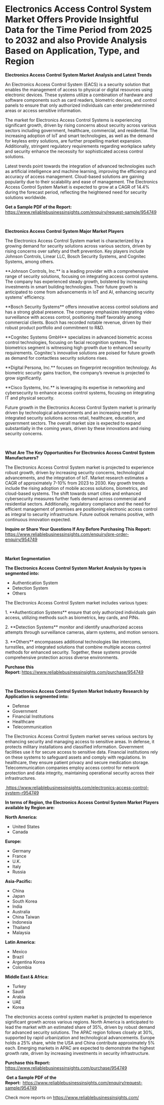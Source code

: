 <p><h1>Electronics Access Control System Market Offers Provide Insightful Data for the Time Period from 2025 to 2032 and also Provide Analysis Based on Application, Type, and Region</h1></p><p><strong>Electronics Access Control System Market Analysis and Latest Trends</strong></p>
<p><p>An Electronics Access Control System (EACS) is a security solution that enables the management of access to physical or digital resources using electronic devices. These systems utilize a combination of hardware and software components such as card readers, biometric devices, and control panels to ensure that only authorized individuals can enter predetermined areas or access sensitive information.</p><p>The market for Electronics Access Control Systems is experiencing significant growth, driven by rising concerns about security across various sectors including government, healthcare, commercial, and residential. The increasing adoption of IoT and smart technologies, as well as the demand for keyless entry solutions, are further propelling market expansion. Additionally, stringent regulatory requirements regarding workplace safety and security enhance the necessity for sophisticated access control solutions.</p><p>Latest trends point towards the integration of advanced technologies such as artificial intelligence and machine learning, improving the efficiency and accuracy of access management. Cloud-based solutions are gaining popularity due to their scalability and ease of management. The Electronics Access Control System Market is expected to grow at a CAGR of 14.4% during the forecast period, reflecting the heightened need for security solutions worldwide.</p></p>
<p><strong>Get a Sample PDF of the Report:&nbsp;</strong> <a href="https://www.reliablebusinessinsights.com/enquiry/request-sample/954749?utm_campaign=3035&utm_medium=2&utm_source=Github&utm_content=ia&utm_term=07032025&utm_id=electronics-access-control-system">https://www.reliablebusinessinsights.com/enquiry/request-sample/954749</a></p>
<p>&nbsp;</p>
<p><strong>Electronics Access Control System Major Market Players</strong></p>
<p><p>The Electronics Access Control System market is characterized by a growing demand for security solutions across various sectors, driven by rising concerns over safety and theft prevention. Key players include Johnson Controls, Linear LLC, Bosch Security Systems, and Cognitec Systems, among others.</p><p>**Johnson Controls, Inc.** is a leading provider with a comprehensive range of security solutions, focusing on integrating access control systems. The company has experienced steady growth, bolstered by increasing investments in smart building technologies. Their future growth is anticipated to come from advancements in IoT and AI, enhancing security systems' efficiency.</p><p>**Bosch Security Systems** offers innovative access control solutions and has a strong global presence. The company emphasizes integrating video surveillance with access control, positioning itself favorably among commercial clients. Bosch has recorded notable revenue, driven by their robust product portfolio and commitment to R&D.</p><p>**Cognitec Systems GmbH** specializes in advanced biometric access control technologies, focusing on facial recognition systems. The biometrics segment is witnessing high growth due to enhanced security requirements. Cognitec's innovative solutions are poised for future growth as demand for contactless security solutions rises.</p><p>**Digital Persona, Inc.** focuses on fingerprint recognition technology. As biometric security gains traction, the company’s revenue is projected to grow significantly. </p><p>**Cisco Systems, Inc.** is leveraging its expertise in networking and cybersecurity to enhance access control systems, focusing on integrating IT and physical security.</p><p>Future growth in the Electronics Access Control System market is primarily driven by technological advancements and an increasing need for integrated security solutions across retail, healthcare, education, and government sectors. The overall market size is expected to expand substantially in the coming years, driven by these innovations and rising security concerns.</p></p>
<p>&nbsp;</p>
<p><strong>What Are The Key Opportunities For Electronics Access Control System Manufacturers?</strong></p>
<p><p>The Electronics Access Control System market is projected to experience robust growth, driven by increasing security concerns, technological advancements, and the integration of IoT. Market research estimates a CAGR of approximately 7-10% from 2023 to 2030. Key growth trends include the rising adoption of mobile access solutions, biometrics, and cloud-based systems. The shift towards smart cities and enhanced cybersecurity measures further fuels demand across commercial and residential sectors. Additionally, regulatory compliance and the need for efficient management of premises are positioning electronic access control as integral to security infrastructure. Future outlook remains positive, with continuous innovation expected.</p></p>
<p><strong>Inquire or Share Your Questions If Any Before Purchasing This Report:</strong> <a href="https://www.reliablebusinessinsights.com/enquiry/pre-order-enquiry/954749?utm_campaign=3035&utm_medium=2&utm_source=Github&utm_content=ia&utm_term=07032025&utm_id=electronics-access-control-system">https://www.reliablebusinessinsights.com/enquiry/pre-order-enquiry/954749</a></p>
<p>&nbsp;</p>
<p><strong>Market Segmentation</strong></p>
<p><strong>The Electronics Access Control System Market Analysis by types is segmented into:</strong></p>
<p><ul><li>Authentication System</li><li>Detection System</li><li>Others</li></ul></p>
<p><p>The Electronics Access Control System market includes various types: </p><p>1. **Authentication Systems** ensure that only authorized individuals gain access, utilizing methods such as biometrics, key cards, and PINs.</p><p>2. **Detection Systems** monitor and identify unauthorized access attempts through surveillance cameras, alarm systems, and motion sensors.</p><p>3. **Others** encompasses additional technologies like intercoms, turnstiles, and integrated solutions that combine multiple access control methods for enhanced security. Together, these systems provide comprehensive protection across diverse environments.</p></p>
<p><strong>Purchase this Report:&nbsp;</strong><a href="https://www.reliablebusinessinsights.com/purchase/954749?utm_campaign=3035&utm_medium=2&utm_source=Github&utm_content=ia&utm_term=07032025&utm_id=electronics-access-control-system">https://www.reliablebusinessinsights.com/purchase/954749</a></p>
<p>&nbsp;</p>
<p><strong>The Electronics Access Control System Market Industry Research by Application is segmented into:</strong></p>
<p><ul><li>Defense</li><li>Government</li><li>Financial Institutions</li><li>Healthcare</li><li>Telecommunication</li></ul></p>
<p><p>The Electronics Access Control System market serves various sectors by enhancing security and managing access to sensitive areas. In defense, it protects military installations and classified information. Government facilities use it for secure access to sensitive data. Financial institutions rely on these systems to safeguard assets and comply with regulations. In healthcare, they ensure patient privacy and secure medication storage. Telecommunication companies employ access control for network protection and data integrity, maintaining operational security across their infrastructures.</p></p>
<p><a href="https://www.reliablebusinessinsights.com/electronics-access-control-system-r954749?utm_campaign=3035&utm_medium=2&utm_source=Github&utm_content=ia&utm_term=07032025&utm_id=electronics-access-control-system">&nbsp;https://www.reliablebusinessinsights.com/electronics-access-control-system-r954749</a></p>
<p><strong>In terms of Region, the Electronics Access Control System Market Players available by Region are:</strong></p>
<p>
    <p> <strong> North America: </strong>
        <ul>
            <li>United States</li>
            <li>Canada</li>
        </ul>
        </p> 
    <p> <strong> Europe: </strong>
        <ul>
            <li>Germany</li>
            <li>France</li>
            <li>U.K.</li>
            <li>Italy</li>
            <li>Russia</li>
        </ul>
        </p> 
    <p> <strong> Asia-Pacific: </strong>
        <ul>
            <li>China</li>
            <li>Japan</li>
            <li>South Korea</li>
            <li>India</li>
            <li>Australia</li>
            <li>China Taiwan</li>
            <li>Indonesia</li>
            <li>Thailand</li>
            <li>Malaysia</li>
        </ul>
        </p> 
    <p> <strong> Latin America: </strong>
        <ul>
            <li>Mexico</li>
            <li>Brazil</li>
            <li>Argentina Korea</li>
            <li>Colombia</li>
        </ul>
        </p> 
    <p> <strong> Middle East & Africa: </strong>
        <ul>
            <li>Turkey</li>
            <li>Saudi</li>
            <li>Arabia</li>
            <li>UAE</li>
            <li>Korea</li>
        </ul>
    </p>
    </p>
<p><p>The electronics access control system market is projected to experience significant growth across various regions. North America is anticipated to lead the market with an estimated share of 35%, driven by robust demand for advanced security solutions. The APAC region follows closely at 30%, supported by rapid urbanization and technological advancements. Europe holds a 25% share, while the USA and China contribute approximately 5% each. Emerging markets in APAC are expected to demonstrate the highest growth rate, driven by increasing investments in security infrastructure.</p></p>
<p><strong>Purchase this Report: </strong><a href="https://www.reliablebusinessinsights.com/purchase/954749?utm_campaign=3035&utm_medium=2&utm_source=Github&utm_content=ia&utm_term=07032025&utm_id=electronics-access-control-system">https://www.reliablebusinessinsights.com/purchase/954749</a></p>
<p>&nbsp;<strong>Get a Sample PDF of the Report:&nbsp;&nbsp;</strong><a href="https://www.reliablebusinessinsights.com/enquiry/request-sample/954749?utm_campaign=3035&utm_medium=2&utm_source=Github&utm_content=ia&utm_term=07032025&utm_id=electronics-access-control-system">https://www.reliablebusinessinsights.com/enquiry/request-sample/954749</a></p>
<p><strong></strong></p>
<p>Check more reports on <a href="https://www.reliablebusinessinsights.com/?utm_campaign=3035&utm_medium=2&utm_source=Github&utm_content=ia&utm_term=07032025&utm_id=electronics-access-control-system">https://www.reliablebusinessinsights.com/</a></p>
